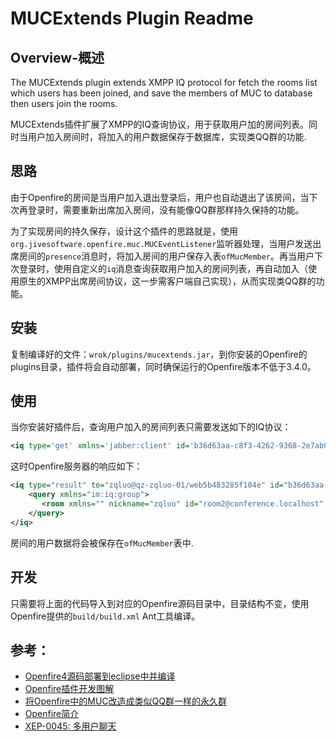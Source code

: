 # MUCExtends Plugin Readme

## Overview-概述
The MUCExtends plugin extends XMPP IQ protocol for fetch the rooms list which users has been joined, and save the members of MUC to database then users join the rooms.

MUCExtends插件扩展了XMPP的IQ查询协议，用于获取用户加的房间列表。同时当用户加入房间时，将加入的用户数据保存于数据库，实现类QQ群的功能.

## 思路
由于Openfire的房间是当用户加入退出登录后，用户也自动退出了该房间，当下次再登录时，需要重新出席加入房间，没有能像QQ群那样持久保持的功能。

为了实现房间的持久保存，设计这个插件的思路就是，使用`org.jivesoftware.openfire.muc.MUCEventListener`监听器处理，当用户发送出席房间的`presence`消息时，将加入房间的用户保存入表`ofMucMember`。再当用户下次登录时，使用自定义的`iq`消息查询获取用户加入的房间列表，再自动加入（使用原生的XMPP出席房间协议，这一步需客户端自己实现），从而实现类QQ群的功能。

## 安装
复制编译好的文件：`wrok/plugins/mucextends.jar`，到你安装的Openfire的plugins目录，插件将会自动部署，同时确保运行的Openfire版本不低于3.4.0。

## 使用
当你安装好插件后，查询用户加入的房间列表只需要发送如下的IQ协议：
```xml
<iq type='get' xmlns='jabber:client' id='b36d63aa-c8f3-4262-9368-2e7ab0858bbe:sendIQ'><query xmlns='im:iq:group'/></iq>
```
这时Openfire服务器的响应如下：
```xml
<iq type="result" to="zqluo@qz-zqluo-01/web5b483285f104e" id="b36d63aa-c8f3-4262-9368-2e7ab0858bbe:sendIQ">
    <query xmlns="im:iq:group">
       <room xmlns="" nickname="zqluo" id="room2@conference.localhost" naturalName="room2">room2</room>
    </query>
</iq>
```
房间的用户数据将会被保存在`ofMucMember`表中.

## 开发
只需要将上面的代码导入到对应的Openfire源码目录中，目录结构不变，使用Openfire提供的`build/build.xml` Ant工具编译。

## 参考：

* [Openfire4源码部署到eclipse中并编译](http://www.cnblogs.com/mvilplss/p/6005158.html)
* [Openfire插件开发图解](https://www.cnblogs.com/mvilplss/p/6022022.html)
* [将Openfire中的MUC改造成类似QQ群一样的永久群](https://blog.csdn.net/yangzl2008/article/details/16991175)
* [Openfire简介](https://308681282.gitbooks.io/openfire/content/)
* [XEP-0045: 多用户聊天](http://wiki.jabbercn.org/XEP-0045#.E8.BF.9B.E5.85.A5.E4.B8.80.E4.B8.AA.E6.88.BF.E9.97.B4)